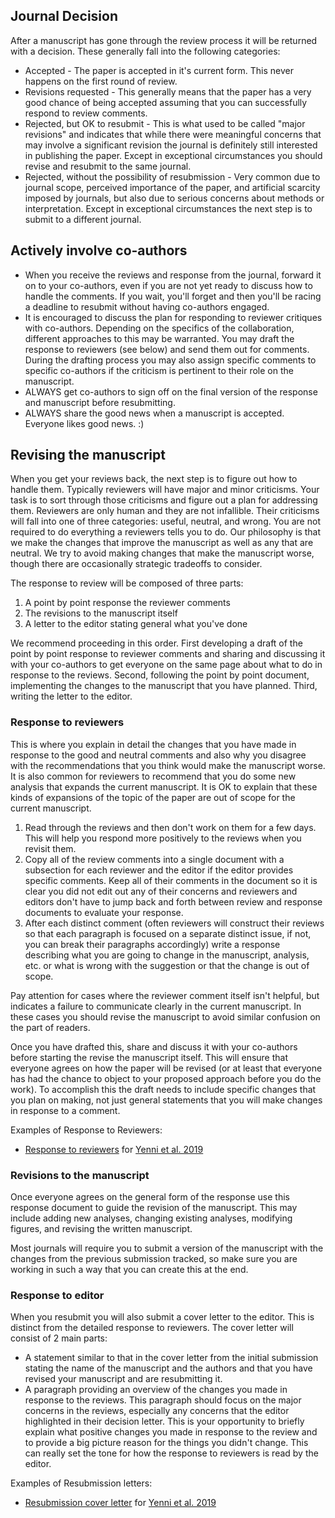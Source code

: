 ## Journal Decision

After a manuscript has gone through the review process it will be returned with a decision. These generally fall into the following categories:

* Accepted - The paper is accepted in it's current form. This never happens on the first round of review.
* Revisions requested - This generally means that the paper has a very good chance of being accepted assuming that you can successfully respond to review comments.
* Rejected, but OK to resubmit - This is what used to be called "major revisions" and indicates that while there were meaningful concerns that may involve a significant revision the journal is definitely still interested in publishing the paper. Except in exceptional circumstances you should revise and resubmit to the same journal.
* Rejected, without the possibility of resubmission - Very common due to journal scope, perceived importance of the paper, and artificial scarcity imposed by journals, but also due to serious concerns about methods or interpretation. Except in exceptional circumstances the next step is to submit to a different journal.

## Actively involve co-authors

* When you receive the reviews and response from the journal, forward it on to your co-authors, even if you are not yet ready to discuss how to handle the comments. If you wait, you'll forget and then you'll be racing a deadline to resubmit without having co-authors engaged.
* It is encouraged to discuss the plan for responding to reviewer critiques with co-authors. Depending on the specifics of the collaboration, different approaches to this may be warranted. You may draft the response to reviewers (see below) and send them out for comments. During the drafting process you may also assign specific comments to specific co-authors if the criticism is pertinent to their role on the manuscript. 
* ALWAYS get co-authors to sign off on the final version of the response and manuscript before resubmitting. 
* ALWAYS share the good news when a manuscript is accepted. Everyone likes good news. :)

## Revising the manuscript

When you get your reviews back, the next step is to figure out how to handle them. Typically reviewers will have major and minor criticisms. Your task is to sort through those criticisms and figure out a plan for addressing them. Reviewers are only human and they are not infallible. Their criticisms will fall into one of three categories: useful, neutral, and wrong. You are not required to do everything a reviewers tells you to do. Our philosophy is that we make the changes that improve the manuscript as well as any that are neutral. We try to avoid making changes that make the manuscript worse, though there are occasionally strategic tradeoffs to consider.

The response to review will be composed of three parts:

1. A point by point response the reviewer comments
2. The revisions to the manuscript itself
3. A letter to the editor stating general what you've done

We recommend proceeding in this order. First developing a draft of the point by point response to reviewer comments and sharing and discussing it with your co-authors to get everyone on the same page about what to do in response to the reviews. Second, following the point by point document, implementing the changes to the manuscript that you have planned. Third, writing the letter to the editor.

### Response to reviewers

This is where you explain in detail the changes that you have made in response to the good and neutral comments and also why you disagree with the recommendations that you think would make the manuscript worse. It is also common for reviewers to recommend that you do some new analysis that expands the current manuscript. It is OK to explain that these kinds of expansions of the topic of the paper are out of scope for the current manuscript.

1. Read through the reviews and then don't work on them for a few days. This will help you respond more positively to the reviews when you revisit them.
2. Copy all of the review comments into a single document with a subsection for each reviewer and the editor if the editor provides specific comments. Keep all of their comments in the document so it is clear you did not edit out any of their concerns and reviewers and editors don't have to jump back and forth between review and response documents to evaluate your response.
3. After each distinct comment (often reviewers will construct their reviews so that each paragraph is focused on a separate distinct issue, if not, you can break their paragraphs accordingly) write a response describing what you are going to change in the manuscript, analysis, etc. or what is wrong with the suggestion or that the change is out of scope.

Pay attention for cases where the reviewer comment itself isn't helpful, but indicates a failure to communicate clearly in the current manuscript. In these cases you should revise the manuscript to avoid similar confusion on the part of readers.

Once you have drafted this, share and discuss it with your co-authors before starting the revise the manuscript itself. This will ensure that everyone agrees on how the paper will be revised (or at least that everyone has had the chance to object to your proposed approach before you do the work). To accomplish this the draft needs to include specific changes that you plan on making, not just general statements that you will make changes in response to a comment. 

Examples of Response to Reviewers:

- [Response to reviewers](https://github.com/weecology/lab-wiki/blob/master/PLoS-Response.pdf) for [Yenni et al. 2019]( https://doi.org/10.1371/journal.pbio.3000125)

### Revisions to the manuscript

Once everyone agrees on the general form of the response use this response document to guide the revision of the manuscript. This may include adding new analyses, changing existing analyses, modifying figures, and revising the written manuscript.

Most journals will require you to submit a version of the manuscript with the changes from the previous submission tracked, so make sure you are working in such a way that you can create this at the end.

### Response to editor

When you resubmit you will also submit a cover letter to the editor. This is distinct from the detailed response to reviewers. The cover letter will consist of 2 main parts:

* A statement similar to that in the cover letter from the initial submission stating the name of the manuscript and the authors and that you have revised your manuscript and are resubmitting it.
* A paragraph providing an overview of the changes you made in response to the reviews. This paragraph should focus on the major concerns in the reviews, especially any concerns that the editor highlighted in their decision letter. This is your opportunity to briefly explain what positive changes you made in response to the review and to provide a big picture reason for the things you didn't change. This can really set the tone for how the response to reviewers is read by the editor.

Examples of Resubmission letters:

- [Resubmission cover letter](https://github.com/weecology/lab-wiki/blob/master/PLoS-Revision-Cover-Letter.pdf) for [Yenni et al. 2019]( https://doi.org/10.1371/journal.pbio.3000125)
